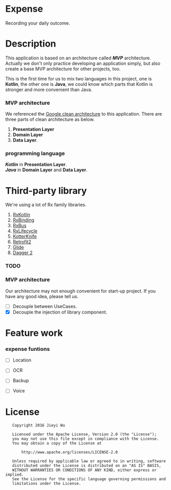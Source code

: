 # Expense

Recording your daily outcome.


# Description

This application is based on an architecture called __*MVP*__
architecture. Actually we don't only practice developing an application
simply, but also create a base MVP architecture for other projects, too.

This is the first time for us to mix two languages in this project, one
is __Kotlin__, the other one is __Java__, we could know which parts that
Kotlin is stronger and more convenient than Java.

### MVP architecture

We referenced the
[Google clean architecture](https://github.com/googlesamples/android-architecture/tree/todo-mvp-clean/)
to this application. There are three parts of clean architecture as
below.

1. __Presentation Layer__
2. __Domain Layer__
3. __Data Layer__.

### programming language

__*Kotlin*__ in __Presentation Layer__. <br> __*Java*__ in __Domain
Layer__ and __Data Layer__.


# Third-party library

We're using a lot of Rx family libraries.

1. [RxKotlin](https://github.com/ReactiveX/RxKotlin)
2. [RxBinding](https://github.com/JakeWharton/RxBinding)
3. [RxBus](https://github.com/AndroidKnife/RxBus)
4. [RxLifecycle](https://github.com/trello/RxLifecycle)
5. [KotterKnife](https://github.com/JakeWharton/kotterknife)
6. [Retrofit2](https://github.com/square/retrofit)
7. [Glide](https://github.com/bumptech/glide)
8. [Dagger 2](https://github.com/google/dagger)


### TODO

### MVP architecture

Our architecture may not enough convenient for start-up project. If you
have any good idea, please tell us.

- [ ] Decouple between UseCases.
- [x] Decouple the injection of library component.

# Feature work

### expense funtions

- [ ] Location
- [ ] OCR
- [ ] Backup
- [ ] Voice


# License

```
   Copyright 2016 Jieyi Wu

   Licensed under the Apache License, Version 2.0 (the "License");
   you may not use this file except in compliance with the License.
   You may obtain a copy of the License at

       http://www.apache.org/licenses/LICENSE-2.0

   Unless required by applicable law or agreed to in writing, software
   distributed under the License is distributed on an "AS IS" BASIS,
   WITHOUT WARRANTIES OR CONDITIONS OF ANY KIND, either express or implied.
   See the License for the specific language governing permissions and
   limitations under the License.
```
